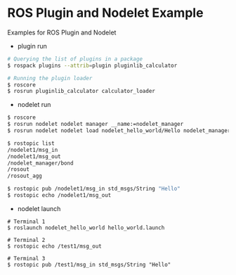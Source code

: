 # ROS Plugin and Nodelet Example

Examples for ROS Plugin and Nodelet

* plugin run

```bash
# Querying the list of plugins in a package
$ rospack plugins --attrib=plugin pluginlib_calculator

# Running the plugin loader
$ roscore
$ rosrun pluginlib_calculator calculator_loader
```

* nodelet run

```bash
$ roscore
$ rosrun nodelet nodelet manager __name:=nodelet_manager
$ rosrun nodelet nodelet load nodelet_hello_world/Hello nodelet_manager __name:=nodelet1

$ rostopic list
/nodelet1/msg_in
/nodelet1/msg_out
/nodelet_manager/bond
/rosout
/rosout_agg

$ rostopic pub /nodelet1/msg_in std_msgs/String "Hello"
$ rostopic echo /nodelet1/msg_out
```

* nodelet launch

```
# Terminal 1
$ roslaunch nodelet_hello_world hello_world.launch

# Terminal 2
$ rostopic echo /test1/msg_out

# Terminal 3
$ rostopic pub /test1/msg_in std_msgs/String "Hello"
```